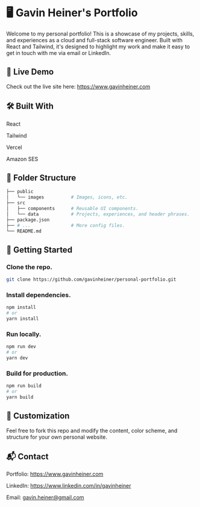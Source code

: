 # 🖥️ Gavin Heiner's Portfolio

Welcome to my personal portfolio! This is a showcase of my projects, skills, and experiences as a cloud and full-stack software engineer. Built with React and Tailwind, it's designed to highlight my work and make it easy to get in touch with me via email or LinkedIn.

## 🚀 Live Demo
Check out the live site here: https://www.gavinheiner.com

## 🛠️ Built With
React

Tailwind

Vercel

Amazon SES

## 🧩 Folder Structure
```bash
├── public
│   └── images          # Images, icons, etc.
├── src
│   ├── components      # Reusable UI components.
│   └── data            # Projects, experiences, and header phrases.
├── package.json
├── # ...               # More config files. 
└── README.md
```

## 📜 Getting Started
### Clone the repo.

```bash
git clone https://github.com/gavinheiner/personal-portfolio.git
```

### Install dependencies.
```bash
npm install
# or
yarn install
```
### Run locally.

```bash
npm run dev
# or
yarn dev
```

### Build for production.

```bash
npm run build
# or
yarn build
```

## 📝 Customization
Feel free to fork this repo and modify the content, color scheme, and structure for your own personal website.

## 📬 Contact
Portfolio: https://www.gavinheiner.com

LinkedIn: https://www.linkedin.com/in/gavinheiner

Email: gavin.heiner@gmail.com